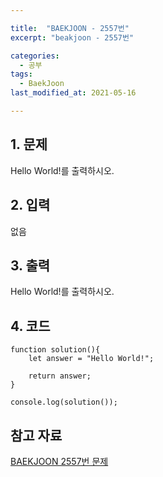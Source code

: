 ```yaml
---

title:  "BAEKJOON - 2557번"
excerpt: "beakjoon - 2557번"

categories:
  - 공부
tags:
  - BaekJoon
last_modified_at: 2021-05-16

---
```


## 1. 문제

Hello World!를 출력하시오.

## 2. 입력

없음

## 3. 출력

Hello World!를 출력하시오.

## 4. 코드

```
function solution(){
    let answer = "Hello World!";

    return answer;
}

console.log(solution());
```

## 참고 자료

[BAEKJOON 2557번 문제][1]   

[1]: https://www.acmicpc.net/problem/2557